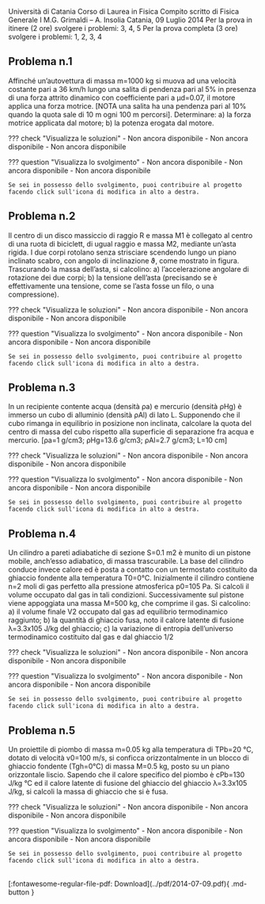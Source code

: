 
Università di Catania
Corso di Laurea in Fisica
Compito scritto di Fisica Generale I
M.G. Grimaldi – A. Insolia
Catania, 09 Luglio 2014
Per la prova in itinere (2 ore) svolgere i problemi: 3, 4, 5
Per la prova completa (3 ore) svolgere i problemi: 1, 2, 3, 4

## Problema n.1
Affinché un’autovettura di massa m=1000 kg si muova ad una velocità costante pari a 36 km/h
lungo una salita di pendenza pari al 5% in presenza di una forza attrito dinamico con coefficiente
pari a µd=0.07, il motore applica una forza motrice. [NOTA una salita ha una pendenza pari al 10%
quando la quota sale di 10 m ogni 100 m percorsi]. Determinare:
a) la forza motrice applicata dal motore;
b) la potenza erogata dal motore.

??? check "Visualizza le soluzioni"
    - Non ancora disponibile
    - Non ancora disponibile
    - Non ancora disponibile

??? question "Visualizza lo svolgimento"
    - Non ancora disponibile
    - Non ancora disponibile
    - Non ancora disponibile
    
    Se sei in possesso dello svolgimento, puoi contribuire al progetto facendo click sull'icona di modifica in alto a destra.

## Problema n.2
Il centro di un disco massiccio di raggio R e massa M1 è collegato al
centro di una ruota di biciclett, di ugual raggio e massa M2,
mediante un’asta rigida. I due corpi rotolano senza strisciare
scendendo lungo un piano inclinato scabro, con angolo di
inclinazione ϑ, come mostrato in figura. Trascurando la massa
dell’asta, si calcolino:
a) l’accelerazione angolare di rotazione dei due corpi;
b) la tensione dell’asta (precisando se è effettivamente una
tensione, come se l’asta fosse un filo, o una compressione).

??? check "Visualizza le soluzioni"
    - Non ancora disponibile
    - Non ancora disponibile
    - Non ancora disponibile

??? question "Visualizza lo svolgimento"
    - Non ancora disponibile
    - Non ancora disponibile
    - Non ancora disponibile
    
    Se sei in possesso dello svolgimento, puoi contribuire al progetto facendo click sull'icona di modifica in alto a destra.

## Problema n.3
In un recipiente contente acqua (densità ρa) e mercurio (densità ρHg)
è immerso un cubo di alluminio (densità ρAl) di lato L. Supponendo
che il cubo rimanga in equilibrio in posizione non inclinata, calcolare
la quota del centro di massa del cubo rispetto alla superficie di
separazione fra acqua e mercurio. [ρa=1 g/cm3; ρHg=13.6 g/cm3;
ρAl=2.7 g/cm3; L=10 cm]

??? check "Visualizza le soluzioni"
    - Non ancora disponibile
    - Non ancora disponibile
    - Non ancora disponibile

??? question "Visualizza lo svolgimento"
    - Non ancora disponibile
    - Non ancora disponibile
    - Non ancora disponibile
    
    Se sei in possesso dello svolgimento, puoi contribuire al progetto facendo click sull'icona di modifica in alto a destra.

## Problema n.4
Un cilindro a pareti adiabatiche di sezione S=0.1 m2 è munito di un pistone mobile, anch’esso
adiabatico, di massa trascurabile. La base del cilindro conduce invece calore ed è posta a contatto
con un termostato costituito da ghiaccio fondente alla temperatura T0=0°C. Inizialmente il cilindro
contiene n=2 moli di gas perfetto alla pressione atmosferica p0=105 Pa. Si calcoli il volume
occupato dal gas in tali condizioni. Successivamente sul pistone viene appoggiata una massa
M=500 kg, che comprime il gas. Si calcolino:
a) il volume finale V2 occupato dal gas ad equilibrio termodinamico raggiunto;
b) la quantità di ghiaccio fusa, noto il calore latente di fusione λ=3.3x105 J/kg del ghiaccio;
c) la variazione di entropia dell’universo termodinamico costituito dal gas e dal ghiaccio
1/2

??? check "Visualizza le soluzioni"
    - Non ancora disponibile
    - Non ancora disponibile
    - Non ancora disponibile

??? question "Visualizza lo svolgimento"
    - Non ancora disponibile
    - Non ancora disponibile
    - Non ancora disponibile
    
    Se sei in possesso dello svolgimento, puoi contribuire al progetto facendo click sull'icona di modifica in alto a destra.

## Problema n.5
Un proiettile di piombo di massa m=0.05 kg alla temperatura di TPb=20 °C, dotato di velocità
v0=100 m/s, si conficca orizzontalmente in un blocco di ghiaccio fondente (Tgh=0°C) di massa
M=0.5 kg, posto su un piano orizzontale liscio. Sapendo che il calore specifico del piombo è
cPb=130 J/kg °C ed il calore latente di fusione del ghiaccio del ghiaccio λ=3.3x105 J/kg, si calcoli la
massa di ghiaccio che si è fusa.

??? check "Visualizza le soluzioni"
    - Non ancora disponibile
    - Non ancora disponibile
    - Non ancora disponibile

??? question "Visualizza lo svolgimento"
    - Non ancora disponibile
    - Non ancora disponibile
    - Non ancora disponibile
    
    Se sei in possesso dello svolgimento, puoi contribuire al progetto facendo click sull'icona di modifica in alto a destra.

<br>
[:fontawesome-regular-file-pdf: Download](../pdf/2014-07-09.pdf){ .md-button }